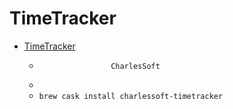 # TimeTracker
- [TimeTracker](https://charlessoft.com/)
  -  					CharlesSoft				
  - 
  - `brew cask install charlessoft-timetracker`
